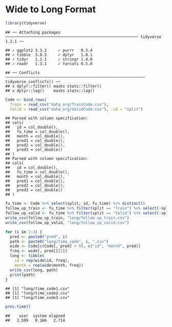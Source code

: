 Wide to Long Format
================

``` r
library(tidyverse)
```

    ## ── Attaching packages ────────────────────────────────────────────────────────── tidyverse 1.2.1 ──

    ## ✓ ggplot2 3.3.2     ✓ purrr   0.3.4
    ## ✓ tibble  3.0.3     ✓ dplyr   1.0.1
    ## ✓ tidyr   1.1.1     ✓ stringr 1.4.0
    ## ✓ readr   1.3.1     ✓ forcats 0.5.0

    ## ── Conflicts ───────────────────────────────────────────────────────────── tidyverse_conflicts() ──
    ## x dplyr::filter() masks stats::filter()
    ## x dplyr::lag()    masks stats::lag()

``` r
Code <- bind_rows(
  Train = read_csv("data_org/TrainCode.csv"), 
  Valid = read_csv("data_org/ValidCode.csv"), .id = "split")
```

    ## Parsed with column specification:
    ## cols(
    ##   id = col_double(),
    ##   fu_time = col_double(),
    ##   month = col_double(),
    ##   pred1 = col_double(),
    ##   pred2 = col_double(),
    ##   pred3 = col_double()
    ## )
    ## Parsed with column specification:
    ## cols(
    ##   id = col_double(),
    ##   fu_time = col_double(),
    ##   month = col_double(),
    ##   pred1 = col_double(),
    ##   pred2 = col_double(),
    ##   pred3 = col_double()
    ## )

``` r
fu_time <- Code %>% select(split, id, fu_time) %>% distinct()
follow_up_train <- fu_time %>% filter(split == "Train") %>% select(-split)
follow_up_valid <- fu_time %>% filter(split == "Valid") %>% select(-split)
write_csv(follow_up_train, "long/follow_up_train.csv")
write_csv(follow_up_valid, "long/follow_up_valid.csv")
```

``` r
for (i in 1:3) {
  pred <- paste0("pred", i)
  path <- paste0("long/time_code", i, ".csv")
  wide <- Code[c(Code[, pred] > 0), c("id", "month", pred)]
  freq <- wide[, pred][[1]]
  long <- tibble(
    id = rep(wide$id, freq),
    month = rep(wide$month, freq))
  write_csv(long, path)  
  print(path)  
}
```

    ## [1] "long/time_code1.csv"
    ## [1] "long/time_code2.csv"
    ## [1] "long/time_code3.csv"

``` r
proc.time()
```

    ##    user  system elapsed 
    ##   2.599   0.166   2.714
